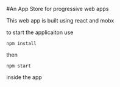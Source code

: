 #An App Store for progressive web apps

This web app is built using react and mobx

to start the applicaiton use

` npm install 
` 

then 

` npm start 
` 

inside the app